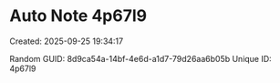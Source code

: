 ﻿# Auto Note 4p67l9
Created: 2025-09-25 19:34:17

Random GUID: 8d9ca54a-14bf-4e6d-a1d7-79d26aa6b05b
Unique ID: 4p67l9

